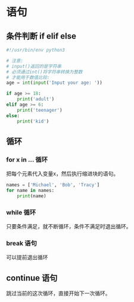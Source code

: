 # 语句

## 条件判断 if elif else

```python
#!/usr/bin/env python3

# 注意:
# input()返回的是字符串
# 必须通过int()将字符串转换为整数
# 才能用于数值比较:
age = int(input('Input your age: '))

if age >= 18:
    print('adult')
elif age >= 6:
    print('teenager')
else:
    print('kid')
```


## 循环

### for x in ... 循环

把每个元素代入变量x，然后执行缩进块的语句。

```python
names = ['Michael', 'Bob', 'Tracy']
for name in names:
    print(name)
```


### while 循环

只要条件满足，就不断循环，条件不满足时退出循环。


### break 语句

可以提前退出循环


## continue 语句

跳过当前的这次循环，直接开始下一次循环。

